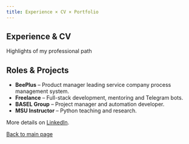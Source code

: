 ```yaml
---
title: Experience × CV × Portfolio
---
```


<section class="hero is-medium gradient-bg">
    <div class="hero-body has-text-centered">
        <h1 class="title gradient-text">Experience &amp; CV</h1>
        <p class="subtitle has-text-light">Highlights of my professional path</p>
    </div>
</section>

<section class="section">
    <div class="container">
        <h2 class="title has-text-centered has-text-danger mb-5">Roles &amp; Projects</h2>
        <div class="content">
            <ul>
                <li><strong>BeePlus</strong> – Product manager leading service company process management system.</li>
                <li><strong>Freelance</strong> – Full-stack development, mentoring and Telegram bots.</li>
                <li><strong>BASEL Group</strong> – Project manager and automation developer.</li>
                <li><strong>MSU Instructor</strong> – Python teaching and research.</li>
            </ul>
            <p>More details on <a href="https://www.linkedin.com/in/muromcevn" target="_blank">LinkedIn</a>.</p>
        </div>
    </div>
</section>

<footer class="footer has-background-black has-text-centered has-text-white">
    <div class="content">
        <p><a class="has-text-warning" href="{{ "/" | relURL }}">Back to main page</a></p>
    </div>
</footer>
